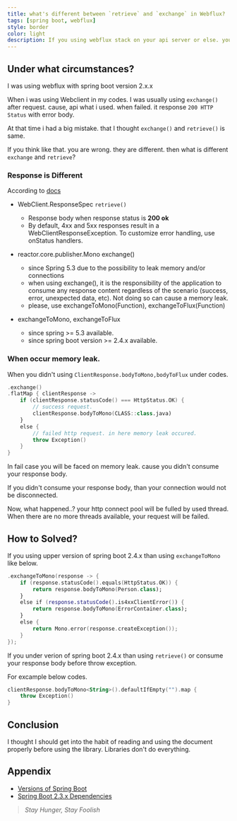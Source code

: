 ```yaml
---
title: what's different between `retrieve` and `exchange` in Webflux?
tags: [spring boot, webflux]
style: border
color: light
description: If you using webflux stack on your api server or else. you should read this post.
---
```


## Under what circumstances?

I was using webflux with spring boot version 2.x.x

When i was using Webclient in my codes. I was usually using `exchange()` after request. cause, api what i used. when failed. it response `200 HTTP Status` with error body.

At that time i had a big mistake. that I thought `exchange()` and `retrieve()` is same.

If you think like that. you are wrong. they are different. then what is different `exchange` and `retrieve`?

### Response is Different

According to [docs](https://docs.spring.io/spring-framework/docs/current/javadoc-api/org/springframework/web/reactive/function/client/WebClient.RequestHeadersSpec.html#retrieve--)

- WebClient.ResponseSpec `retrieve()`
  - Response body when response status is **200 ok**
  - By default, 4xx and 5xx responses result in a WebClientResponseException. To customize error handling, use onStatus handlers.

- reactor.core.publisher.Mono<ClientResponse> exchange()
  - since Spring 5.3 due to the possibility to leak memory and/or connections
  - when using exchange(), it is the responsibility of the application to consume any response content regardless of the scenario (success, error, unexpected data, etc). Not doing so can cause a memory leak.
  - please, use exchangeToMono(Function), exchangeToFlux(Function)

- exchangeToMono, exchangeToFlux
  - since spring >= 5.3 available.
  - since spring boot version >= 2.4.x available.

### When occur memory leak.

When you didn't using `ClientResponse.bodyToMono,bodyToFlux` under codes.

```kotlin
.exchange()
.flatMap { clientResponse ->
    if (clientResponse.statusCode() === HttpStatus.OK) {
        // success request.
        clientResponse.bodyToMono(CLASS::class.java)
    }
    else {
        // failed http request. in here memory leak occured.
        throw Exception()
    }
}
```

In fail case you will be faced on memory leak. cause you didn't consume your response body.

If you didn't consume your response body, than your connection would not be disconnected.

Now, what happened..? your http connect pool will be fulled by used thread. When there are no more threads available, your request will be failed.

## How to Solved?

If you using upper version of spring boot 2.4.x than using `exchangeToMono` like below.

```kotlin
.exchangeToMono(response -> {
    if (response.statusCode().equals(HttpStatus.OK)) {
        return response.bodyToMono(Person.class);
    }
    else if (response.statusCode().is4xxClientError()) {
        return response.bodyToMono(ErrorContainer.class);
    }
    else {
        return Mono.error(response.createException());
    }
});
```

If you under verion of spring boot 2.4.x than using `retrieve()` or consume your response body before throw exception.

For excample below codes.

```kotlin
clientResponse.bodyToMono<String>().defaultIfEmpty("").map {
    throw Exception()
}
```

## Conclusion

I thought I should get into the habit of reading and using the document properly before using the library.
Libraries don't do everything.

## Appendix

- [Versions of Spring Boot](https://docs.spring.io/spring-boot/docs/)
- [Spring Boot 2.3.x Dependencies](https://docs.spring.io/spring-boot/docs/2.3.x/reference/html/appendix-dependency-versions.html#dependency-versions)

> _Stay Hunger, Stay Foolish_

